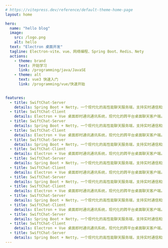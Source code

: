 ```yaml
---
# https://vitepress.dev/reference/default-theme-home-page
layout: home

hero:
  name: "hello blog"
  image:
    src: /logo.png
    alt: hello
  text: "Electron 桌面开发"
  tagline: Electron-vite、vue、网络编程、Spring Boot、Redis、Nety
  actions:
    - theme: brand
      text: 开始学习
      link: /programming/java/JavaSE
    - theme: alt
      text: vue3 快速入门
      link: /programming/vue/快速开始
  

features:
  - title: SwiftChat-Server
    details: Spring Boot + Netty，一个现代化的高性能聊天服务端，支持实时通信和集群部署。
  - title: SwiftChat-Client
    details: Electron + Vue 桌面即时通讯通讯系统，现代化的跨平台桌面聊天客户端。
  - title: SwiftChat-Server
    details: Spring Boot + Netty，一个现代化的高性能聊天服务端，支持实时通信和集群部署。
  - title: SwiftChat-Client
    details: Electron + Vue 桌面即时通讯通讯系统，现代化的跨平台桌面聊天客户端。
  - title: SwiftChat-Server
    details: Spring Boot + Netty，一个现代化的高性能聊天服务端，支持实时通信和集群部署。
  - title: SwiftChat-Client
    details: Electron + Vue 桌面即时通讯通讯系统，现代化的跨平台桌面聊天客户端。
  - title: SwiftChat-Server
    details: Spring Boot + Netty，一个现代化的高性能聊天服务端，支持实时通信和集群部署。
  - title: SwiftChat-Client
    details: Electron + Vue 桌面即时通讯通讯系统，现代化的跨平台桌面聊天客户端。
  - title: SwiftChat-Server
    details: Spring Boot + Netty，一个现代化的高性能聊天服务端，支持实时通信和集群部署。
  - title: SwiftChat-Client
    details: Electron + Vue 桌面即时通讯通讯系统，现代化的跨平台桌面聊天客户端。
  - title: SwiftChat-Server
    details: Spring Boot + Netty，一个现代化的高性能聊天服务端，支持实时通信和集群部署。
  - title: SwiftChat-Client
    details: Electron + Vue 桌面即时通讯通讯系统，现代化的跨平台桌面聊天客户端。
  - title: SwiftChat-Server
    details: Spring Boot + Netty，一个现代化的高性能聊天服务端，支持实时通信和集群部署。
  - title: SwiftChat-Client
    details: Electron + Vue 桌面即时通讯通讯系统，现代化的跨平台桌面聊天客户端。
  - title: SwiftChat-Server
    details: Spring Boot + Netty，一个现代化的高性能聊天服务端，支持实时通信和集群部署。
---
```

